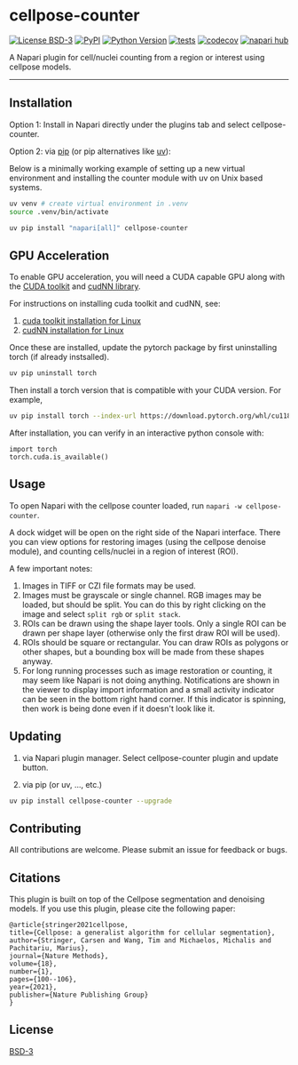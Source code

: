 # cellpose-counter

[![License BSD-3](https://img.shields.io/pypi/l/cellpose-counter.svg?color=green)](https://github.com/szablowskilab/cellpose-counter/raw/main/LICENSE)
[![PyPI](https://img.shields.io/pypi/v/cellpose-counter.svg?color=green)](https://pypi.org/project/cellpose-counter)
[![Python Version](https://img.shields.io/pypi/pyversions/cellpose-counter.svg?color=green)](https://python.org)
[![tests](https://github.com/szablowskilab/cellpose-counter/workflows/tests/badge.svg)](https://github.com/szablowskilab/cellpose-counter/actions)
[![codecov](https://codecov.io/gh/szablowskilab/cellpose-counter/branch/main/graph/badge.svg)](https://codecov.io/gh/szablowskilab/cellpose-counter)
[![napari hub](https://img.shields.io/endpoint?url=https://api.napari-hub.org/shields/cellpose-counter)](https://napari-hub.org/plugins/cellpose-counter)

A Napari plugin for cell/nuclei counting from a region or interest using
cellpose models.

----------------------------------

## Installation

Option 1: Install in Napari directly under the plugins tab and select
cellpose-counter.

Option 2: via [pip](https://pip.pypa.io/en/stable/) (or pip alternatives like
[uv](https://docs.astral.sh/uv/)):

Below is a minimally working example of setting up a new virtual environment and
installing the counter module with uv on Unix based systems.

```bash
uv venv # create virtual environment in .venv
source .venv/bin/activate

uv pip install "napari[all]" cellpose-counter
```

## GPU Acceleration

To enable GPU acceleration, you will need a CUDA capable GPU along with the
[CUDA toolkit](https://developer.nvidia.com/cuda-toolkit) and [cudNN library](https://developer.nvidia.com/cudnn).

For instructions on installing cuda toolkit and cudNN, see:

1. [cuda toolkit installation for Linux](https://docs.nvidia.com/cuda/cuda-installation-guide-linux/index.html#fedora)
1. [cudNN installation for Linux](https://docs.nvidia.com/deeplearning/cudnn/latest/installation/linux.html)

Once these are installed, update the pytorch package by first uninstalling torch
(if already instsalled).

```bash
uv pip uninstall torch
```

Then install a torch version that is compatible with your CUDA version. For example,

```bash
uv pip install torch --index-url https://download.pytorch.org/whl/cu118
```

After installation, you can verify in an interactive python console with:

```python3
import torch
torch.cuda.is_available()
```

## Usage

To open Napari with the cellpose counter loaded, run `napari -w cellpose-counter`.

A dock widget will be open on the right side of the Napari interface. There
you can view options for restoring images (using the cellpose denoise module),
and counting cells/nuclei in a region of interest (ROI).

A few important notes:

1. Images in TIFF or CZI file formats may be used.
1. Images must be grayscale or single channel. RGB images may be loaded, but
should be split. You can do this by right clicking on the image and select
`split rgb` or `split stack`.
1. ROIs can be drawn using the shape layer tools. Only a single ROI can be drawn
per shape layer (otherwise only the first draw ROI will be used).
1. ROIs should be square or rectangular. You can draw ROIs as polygons or other
shapes, but a bounding box will be made from these shapes anyway.
1. For long running processes such as image restoration or counting, it may seem
like Napari is not doing anything. Notifications are shown in the viewer to
display import information and a small activity indicator can be seen in the
bottom right hand corner. If this indicator is spinning, then work is being done
even if it doesn't look like it.

## Updating

1. via Napari plugin manager. Select cellpose-counter plugin and update button.

1. via pip (or uv, ..., etc.)

```bash
uv pip install cellpose-counter --upgrade
```

## Contributing

All contributions are welcome. Please submit an issue for feedback or bugs.

## Citations

This plugin is built on top of the Cellpose segmentation and denoising models.
If you use this plugin, please cite the following paper:

```bitex
@article{stringer2021cellpose,
title={Cellpose: a generalist algorithm for cellular segmentation},
author={Stringer, Carsen and Wang, Tim and Michaelos, Michalis and Pachitariu, Marius},
journal={Nature Methods},
volume={18},
number={1},
pages={100--106},
year={2021},
publisher={Nature Publishing Group}
}
```

## License

[BSD-3](./LICENSE)
